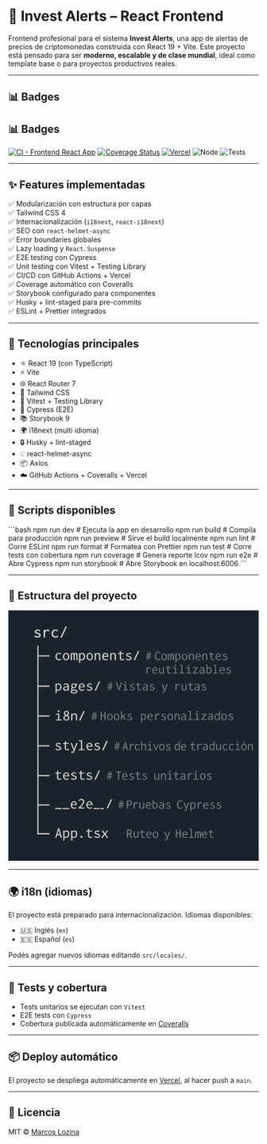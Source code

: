 # 🚀 Invest Alerts – React Frontend

Frontend profesional para el sistema **Invest Alerts**, una app de alertas de precios de criptomonedas construida con React 19 + Vite. Este proyecto está pensado para ser **moderno, escalable y de clase mundial**, ideal como template base o para proyectos productivos reales.

---

## 📊 Badges

## 📊 Badges

[![CI - Frontend React App](https://github.com/marcoslozina/invest-alerts-reactive-frontend/actions/workflows/ci.yml/badge.svg)](https://github.com/marcoslozina/invest-alerts-reactive-frontend/actions)
[![Coverage Status](https://coveralls.io/repos/github/marcoslozina/invest-alerts-reactive-frontend/badge.svg?branch=main)](https://coveralls.io/github/marcoslozina/invest-alerts-reactive-frontend?branch=main)
[![Vercel](https://vercelbadge.vercel.app/api/marcoslozina/invest-alerts-reactive-frontend)](https://invest-alerts-reactive-frontend.vercel.app/)
![Node](https://img.shields.io/badge/node-20.x-brightgreen)
![Tests](https://img.shields.io/badge/tests-passing-brightgreen)



---

## ✨ Features implementadas

✅ Modularización con estructura por capas  
✅ Tailwind CSS 4  
✅ Internacionalización (`i18next`, `react-i18next`)  
✅ SEO con `react-helmet-async`  
✅ Error boundaries globales  
✅ Lazy loading y `React.Suspense`  
✅ E2E testing con Cypress  
✅ Unit testing con Vitest + Testing Library  
✅ CI/CD con GitHub Actions + Vercel  
✅ Coverage automático con Coveralls  
✅ Storybook configurado para componentes  
✅ Husky + lint-staged para pre-commits  
✅ ESLint + Prettier integrados

---

## 🧰 Tecnologías principales

- ⚛️ React 19 (con TypeScript)
- ⚡ Vite
- 🌐 React Router 7
- 🎨 Tailwind CSS
- 🧪 Vitest + Testing Library
- 🧪 Cypress (E2E)
- 📚 Storybook 9
- 🌍 i18next (multi idioma)
- 🔒 Husky + lint-staged
- 💡 react-helmet-async
- 📦 Axios
- ☁️ GitHub Actions + Coveralls + Vercel

---

## 🚀 Scripts disponibles

\`\`\`bash
npm run dev         # Ejecuta la app en desarrollo
npm run build       # Compila para producción
npm run preview     # Sirve el build localmente
npm run lint        # Corre ESLint
npm run format      # Formatea con Prettier
npm run test        # Corre tests con cobertura
npm run coverage    # Genera reporte lcov
npm run e2e         # Abre Cypress
npm run storybook   # Abre Storybook en localhost:6006
\`\`\`

---

## 📁 Estructura del proyecto

![Estructura del proyecto](./docs/directory-structure.png)

---

## 🌍 i18n (idiomas)

El proyecto está preparado para internacionalización. Idiomas disponibles:

- 🇺🇸 Inglés (`en`)
- 🇪🇸 Español (`es`)

Podés agregar nuevos idiomas editando `src/locales/`.

---

## 🧪 Tests y cobertura

- Tests unitarios se ejecutan con `Vitest`
- E2E tests con `Cypress`
- Cobertura publicada automáticamente en [Coveralls](https://coveralls.io/github/marcoslozina/invest-alerts-reactive-frontend)

---

## 📦 Deploy automático

El proyecto se despliega automáticamente en [Vercel](https://vercel.com/dashboard), al hacer push a `main`.

---

## 📄 Licencia

MIT © [Marcos Lozina](https://github.com/marcoslozina)